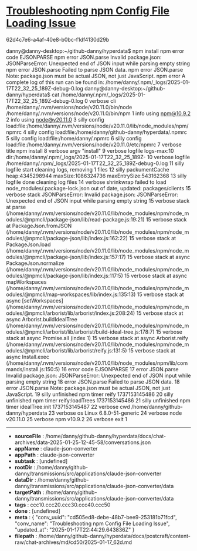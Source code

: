 # [Troubleshooting npm Config File Loading Issue](https://claude.ai/chat/cd505ed8-debe-48b7-bee9-253181b71fcd)

62d4c7e6-a4af-40e8-b0bc-f1df4130d29b

danny@danny-desktop:~/github-danny/hyperdata$ npm install
npm error code EJSONPARSE
npm error JSON.parse Invalid package.json: JSONParseError: Unexpected end of JSON input while parsing empty string
npm error JSON.parse Failed to parse JSON data.
npm error JSON.parse Note: package.json must be actual JSON, not just JavaScript.
npm error A complete log of this run can be found in: /home/danny/.npm/_logs/2025-01-17T22_32_25_189Z-debug-0.log
danny@danny-desktop:~/github-danny/hyperdata$ cat /home/danny/.npm/_logs/2025-01-17T22_32_25_189Z-debug-0.log
0 verbose cli /home/danny/.nvm/versions/node/v20.11.0/bin/node /home/danny/.nvm/versions/node/v20.11.0/bin/npm
1 info using npm@10.9.2
2 info using node@v20.11.0
3 silly config load:file:/home/danny/.nvm/versions/node/v20.11.0/lib/node_modules/npm/npmrc
4 silly config load:file:/home/danny/github-danny/hyperdata/.npmrc
5 silly config load:file:/home/danny/.npmrc
6 silly config load:file:/home/danny/.nvm/versions/node/v20.11.0/etc/npmrc
7 verbose title npm install
8 verbose argv "install"
9 verbose logfile logs-max:10 dir:/home/danny/.npm/_logs/2025-01-17T22_32_25_189Z-
10 verbose logfile /home/danny/.npm/_logs/2025-01-17T22_32_25_189Z-debug-0.log
11 silly logfile start cleaning logs, removing 1 files
12 silly packumentCache heap:4345298944 maxSize:1086324736 maxEntrySize:543162368
13 silly logfile done cleaning log files
14 verbose shrinkwrap failed to load node_modules/.package-lock.json out of date, updated: packages/clients
15 verbose stack JSONParseError: Invalid package.json: JSONParseError: Unexpected end of JSON input while parsing empty string
15 verbose stack     at parse (/home/danny/.nvm/versions/node/v20.11.0/lib/node_modules/npm/node_modules/@npmcli/package-json/lib/read-package.js:19:21)
15 verbose stack     at PackageJson.fromJSON (/home/danny/.nvm/versions/node/v20.11.0/lib/node_modules/npm/node_modules/@npmcli/package-json/lib/index.js:162:22)
15 verbose stack     at PackageJson.load (/home/danny/.nvm/versions/node/v20.11.0/lib/node_modules/npm/node_modules/@npmcli/package-json/lib/index.js:157:17)
15 verbose stack     at async PackageJson.normalize (/home/danny/.nvm/versions/node/v20.11.0/lib/node_modules/npm/node_modules/@npmcli/package-json/lib/index.js:117:5)
15 verbose stack     at async mapWorkspaces (/home/danny/.nvm/versions/node/v20.11.0/lib/node_modules/npm/node_modules/@npmcli/map-workspaces/lib/index.js:135:13)
15 verbose stack     at async [setWorkspaces] (/home/danny/.nvm/versions/node/v20.11.0/lib/node_modules/npm/node_modules/@npmcli/arborist/lib/arborist/index.js:208:24)
15 verbose stack     at async Arborist.buildIdealTree (/home/danny/.nvm/versions/node/v20.11.0/lib/node_modules/npm/node_modules/@npmcli/arborist/lib/arborist/build-ideal-tree.js:178:7)
15 verbose stack     at async Promise.all (index 1)
15 verbose stack     at async Arborist.reify (/home/danny/.nvm/versions/node/v20.11.0/lib/node_modules/npm/node_modules/@npmcli/arborist/lib/arborist/reify.js:131:5)
15 verbose stack     at async Install.exec (/home/danny/.nvm/versions/node/v20.11.0/lib/node_modules/npm/lib/commands/install.js:150:5)
16 error code EJSONPARSE
17 error JSON.parse Invalid package.json: JSONParseError: Unexpected end of JSON input while parsing empty string
18 error JSON.parse Failed to parse JSON data.
18 error JSON.parse Note: package.json must be actual JSON, not just JavaScript.
19 silly unfinished npm timer reify 1737153145486
20 silly unfinished npm timer reify:loadTrees 1737153145486
21 silly unfinished npm timer idealTree:init 1737153145487
22 verbose cwd /home/danny/github-danny/hyperdata
23 verbose os Linux 6.8.0-51-generic
24 verbose node v20.11.0
25 verbose npm  v10.9.2
26 verbose exit 1

---

* **sourceFile** : /home/danny/github-danny/hyperdata/docs/chat-archives/data-2025-01-25-12-45-58/conversations.json
* **appName** : claude-json-converter
* **appPath** : claude-json-converter
* **subtask** : [undefined]
* **rootDir** : /home/danny/github-danny/transmissions/src/applications/claude-json-converter
* **dataDir** : /home/danny/github-danny/transmissions/src/applications/claude-json-converter/data
* **targetPath** : /home/danny/github-danny/transmissions/src/applications/claude-json-converter/data
* **tags** : ccc10.ccc20.ccc30.ccc40.ccc50
* **done** : [undefined]
* **meta** : {
  "conv_uuid": "cd505ed8-debe-48b7-bee9-253181b71fcd",
  "conv_name": "Troubleshooting npm Config File Loading Issue",
  "updated_at": "2025-01-17T22:44:29.643836Z"
}
* **filepath** : /home/danny/github-danny/hyperdata/docs/postcraft/content-raw/chat-archives/md/cd50/2025-01-17_62d.md